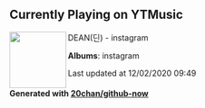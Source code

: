 ## Currently Playing on YTMusic

[<img align="left" width="100" src="https://lh3.googleusercontent.com/quN2WPMLxcP3OAbm1KEGsEGUYbbMdeqtOF1u4fKa-wpj17d0PfIltzdbzBL5_cY8rlYjpe_nKh7ahmYQ">](https://music.youtube.com/channel/UCJfKcDBzYK5d0Qs-fb43OnQ)

DEAN(딘) - instagram

**Albums**: instagram

Last updated at 12/02/2020 09:49

#### Generated with [20chan/github-now](https://github.com/20chan/github-now)
